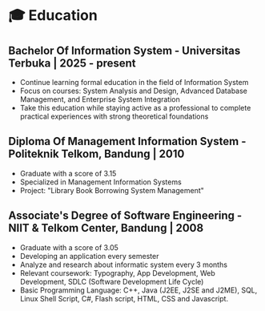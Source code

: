 # 🎓 Education

## Bachelor Of Information System - Universitas Terbuka | 2025 - present
- Continue learning formal education in the field of Information System 
- Focus  on  courses:  System  Analysis  and  Design,  Advanced  Database  Management,  and  Enterprise  System Integration 
- Take  this  education  while  staying  active  as  a  professional  to  complete  practical  experiences  with  strong theoretical foundations

## Diploma Of Management Information System - Politeknik Telkom, Bandung | 2010
- Graduate with a score of 3.15
- Specialized in Management Information Systems
- Project: "Library Book Borrowing System Management"

## Associate's Degree of Software Engineering - NIIT & Telkom Center, Bandung | 2008
- Graduate with a score of 3.05
- Developing an application every semester
- Analyze and research about informatic system every 3 months
- Relevant coursework: Typography, App Development, Web Development, SDLC (Software Development Life Cycle)
- Basic Programming Language: C++, Java (J2EE, J2SE and J2ME), SQL, Linux Shell Script, C#, Flash script, HTML, CSS and Javascript.
